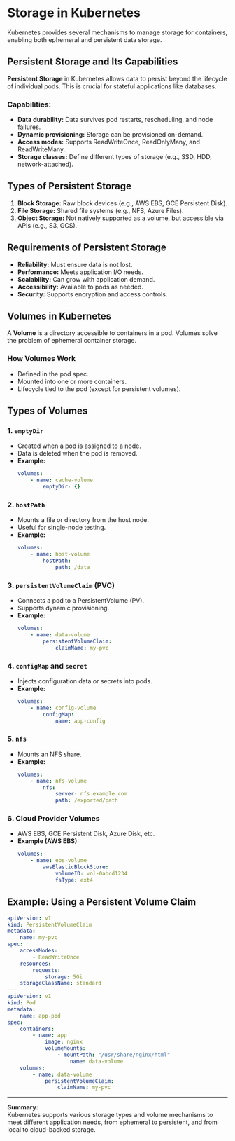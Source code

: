 # Storage in Kubernetes

Kubernetes provides several mechanisms to manage storage for containers, enabling both ephemeral and persistent data storage.

## Persistent Storage and Its Capabilities

**Persistent Storage** in Kubernetes allows data to persist beyond the lifecycle of individual pods. This is crucial for stateful applications like databases.

### Capabilities:
- **Data durability:** Data survives pod restarts, rescheduling, and node failures.
- **Dynamic provisioning:** Storage can be provisioned on-demand.
- **Access modes:** Supports ReadWriteOnce, ReadOnlyMany, and ReadWriteMany.
- **Storage classes:** Define different types of storage (e.g., SSD, HDD, network-attached).

## Types of Persistent Storage

1. **Block Storage:** Raw block devices (e.g., AWS EBS, GCE Persistent Disk).
2. **File Storage:** Shared file systems (e.g., NFS, Azure Files).
3. **Object Storage:** Not natively supported as a volume, but accessible via APIs (e.g., S3, GCS).

## Requirements of Persistent Storage

- **Reliability:** Must ensure data is not lost.
- **Performance:** Meets application I/O needs.
- **Scalability:** Can grow with application demand.
- **Accessibility:** Available to pods as needed.
- **Security:** Supports encryption and access controls.

## Volumes in Kubernetes

A **Volume** is a directory accessible to containers in a pod. Volumes solve the problem of ephemeral container storage.

### How Volumes Work

- Defined in the pod spec.
- Mounted into one or more containers.
- Lifecycle tied to the pod (except for persistent volumes).

## Types of Volumes

### 1. `emptyDir`
- Created when a pod is assigned to a node.
- Data is deleted when the pod is removed.
- **Example:**
    ```yaml
    volumes:
        - name: cache-volume
            emptyDir: {}
    ```

### 2. `hostPath`
- Mounts a file or directory from the host node.
- Useful for single-node testing.
- **Example:**
    ```yaml
    volumes:
        - name: host-volume
            hostPath:
                path: /data
    ```

### 3. `persistentVolumeClaim` (PVC)
- Connects a pod to a PersistentVolume (PV).
- Supports dynamic provisioning.
- **Example:**
    ```yaml
    volumes:
        - name: data-volume
            persistentVolumeClaim:
                claimName: my-pvc
    ```

### 4. `configMap` and `secret`
- Injects configuration data or secrets into pods.
- **Example:**
    ```yaml
    volumes:
        - name: config-volume
            configMap:
                name: app-config
    ```

### 5. `nfs`
- Mounts an NFS share.
- **Example:**
    ```yaml
    volumes:
        - name: nfs-volume
            nfs:
                server: nfs.example.com
                path: /exported/path
    ```

### 6. Cloud Provider Volumes
- AWS EBS, GCE Persistent Disk, Azure Disk, etc.
- **Example (AWS EBS):**
    ```yaml
    volumes:
        - name: ebs-volume
            awsElasticBlockStore:
                volumeID: vol-0abcd1234
                fsType: ext4
    ```

## Example: Using a Persistent Volume Claim

```yaml
apiVersion: v1
kind: PersistentVolumeClaim
metadata:
    name: my-pvc
spec:
    accessModes:
        - ReadWriteOnce
    resources:
        requests:
            storage: 5Gi
    storageClassName: standard
---
apiVersion: v1
kind: Pod
metadata:
    name: app-pod
spec:
    containers:
        - name: app
            image: nginx
            volumeMounts:
                - mountPath: "/usr/share/nginx/html"
                    name: data-volume
    volumes:
        - name: data-volume
            persistentVolumeClaim:
                claimName: my-pvc
```

---

**Summary:**  
Kubernetes supports various storage types and volume mechanisms to meet different application needs, from ephemeral to persistent, and from local to cloud-backed storage.